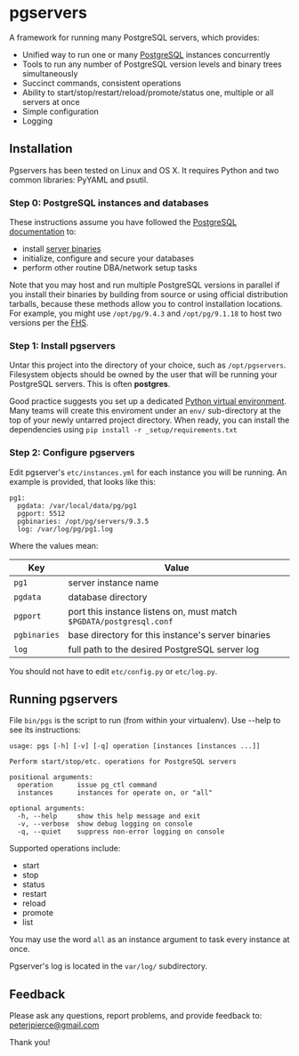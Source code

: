 # pgservers

A framework for running many PostgreSQL servers, which provides:

+ Unified way to run one or many [PostgreSQL](http://www.postgresql.org) instances concurrently
+ Tools to run any number of PostgreSQL version levels and binary trees simultaneously
+ Succinct commands, consistent operations
+ Ability to start/stop/restart/reload/promote/status one, multiple or all servers at once
+ Simple configuration
+ Logging

## Installation

Pgservers has been tested on Linux and OS X.  It requires Python and two common libraries:
PyYAML and psutil.

### Step 0: PostgreSQL instances and databases

These instructions assume you have followed the [PostgreSQL documentation](http://www.postgresql.org/docs/)
to:

+ install [server binaries](http://www.postgresql.org/download/)
+ initialize, configure and secure your databases
+ perform other routine DBA/network setup tasks

Note that you may host and run multiple PostgreSQL versions in parallel if you install
their binaries by building from source or using official distribution tarballs, because
these methods allow you to control installation locations.  For example, you might use
`/opt/pg/9.4.3` and `/opt/pg/9.1.18` to host two versions per the 
[FHS](https://en.wikipedia.org/wiki/Filesystem_Hierarchy_Standard). 

### Step 1: Install pgservers

Untar this project into the directory of your choice, such as `/opt/pgservers`. Filesystem
objects should be owned by the user that will be running your PostgreSQL servers.
This is often **postgres**.

Good practice suggests you set up a dedicated [Python virtual environment](https://docs.python.org/3/library/venv.html).
Many teams will create this enviroment under an `env/` sub-directory at the top of your
newly untarred project directory.  When ready, you can install the dependencies using
`pip install -r _setup/requirements.txt`

### Step 2: Configure pgservers

Edit pgserver's `etc/instances.yml` for each instance you will be running.
An example is provided, that looks like this:

```
pg1:
  pgdata: /var/local/data/pg/pg1
  pgport: 5512
  pgbinaries: /opt/pg/servers/9.3.5
  log: /var/log/pg/pg1.log

```

Where the values mean:

| Key          | Value |
| ------------ | -------- |
| `pg1       ` | server instance name |
| `pgdata    ` | database directory |
| `pgport    ` | port this instance listens on, must match `$PGDATA/postgresql.conf` |
| `pgbinaries` | base directory for this instance's server binaries |
| `log       ` | full path to the desired PostgreSQL server log |
 
You should not have to edit `etc/config.py` or `etc/log.py`.

## Running pgservers

File `bin/pgs` is the script to run (from within your virtualenv).
Use --help to see its instructions:

```
usage: pgs [-h] [-v] [-q] operation [instances [instances ...]]

Perform start/stop/etc. operations for PostgreSQL servers

positional arguments:
  operation      issue pg_ctl command
  instances      instances for operate on, or "all"

optional arguments:
  -h, --help     show this help message and exit
  -v, --verbose  show debug logging on console
  -q, --quiet    suppress non-error logging on console
```

Supported operations include:

+ start
+ stop
+ status
+ restart
+ reload
+ promote
+ list

You may use the word `all` as an instance argument to task every instance at once.

Pgserver's log is located in the `var/log/` subdirectory.

## Feedback
Please ask any questions, report problems, and provide feedback to:  peterjpierce@gmail.com

Thank you!
